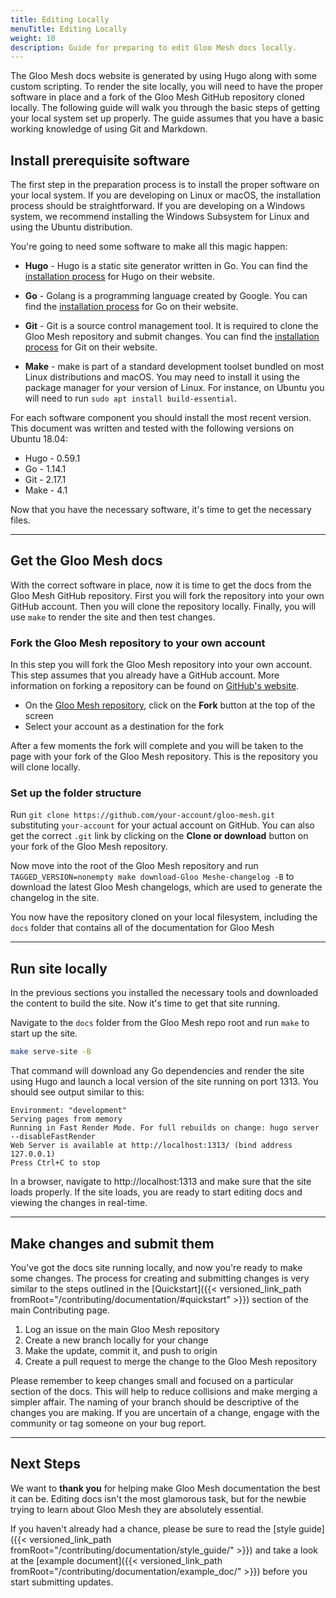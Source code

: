 ```yaml
---
title: Editing Locally
menuTitle: Editing Locally
weight: 10
description: Guide for preparing to edit Gloo Mesh docs locally.
---
```


The Gloo Mesh docs website is generated by using Hugo along with some custom scripting. To render the site locally, you will need to have the proper software in place and a fork of the Gloo Mesh GitHub repository cloned locally.  The following guide will walk you through the basic steps of getting your local system set up properly. The guide assumes that you have a basic working knowledge of using Git and Markdown.

## Install prerequisite software

The first step in the preparation process is to install the proper software on your local system. If you are developing on Linux or macOS, the installation process should be straightforward. If you are developing on a Windows system, we recommend installing the Windows Subsystem for Linux and using the Ubuntu distribution.

You're going to need some software to make all this magic happen:

* **Hugo** - Hugo is a static site generator written in Go. You can find the [installation process](https://gohugo.io/getting-started/installing/) for Hugo on their website.

* **Go** - Golang is a programming language created by Google. You can find the [installation process](https://golang.org/doc/install) for Go on their website.

* **Git** - Git is a source control management tool. It is required to clone the Gloo Mesh repository and submit changes. You can find the [installation process](https://git-scm.com/book/en/v2/Getting-Started-Installing-Git) for Git on their website.

* **Make** - make is part of a standard development toolset bundled on most Linux distributions and macOS. You may need to install it using the package manager for your version of Linux. For instance, on Ubuntu you will need to run `sudo apt install build-essential`.

For each software component you should install the most recent version. This document was written and tested with the following versions on Ubuntu 18.04:

* Hugo - 0.59.1
* Go - 1.14.1
* Git - 2.17.1
* Make - 4.1

Now that you have the necessary software, it's time to get the necessary files.

---

## Get the Gloo Mesh docs

With the correct software in place, now it is time to get the docs from the Gloo Mesh GitHub repository. First you will fork the repository into your own GitHub account. Then you will clone the repository locally. Finally, you will use `make` to render the site and then test changes.

### Fork the Gloo Mesh repository to your own account

In this step you will fork the Gloo Mesh repository into your own account. This step assumes that you already have a GitHub account. More information on forking a repository can be found on [GitHub's website](https://guides.github.com/activities/forking/).

* On the [Gloo Mesh repository](https://github.com/solo-io/gloo-mesh ), click on the **Fork** button at the top of the screen
* Select your account as a destination for the fork

After a few moments the fork will complete and you will be taken to the page with your fork of the Gloo Mesh repository. This is the repository you will clone locally.

### Set up the folder structure

Run `git clone https://github.com/your-account/gloo-mesh.git` substituting `your-account` for your actual account on GitHub. You can also get the correct `.git` link by clicking on the **Clone or download** button on your fork of the Gloo Mesh repository.

Now move into the root of the Gloo Mesh repository and run `TAGGED_VERSION=nonempty make download-Gloo Meshe-changelog -B` to download the latest Gloo Mesh changelogs, which are used to generate the changelog in the site.

You now have the repository cloned on your local filesystem, including the `docs` folder that contains all of the documentation for Gloo Mesh

---

## Run site locally

In the previous sections you installed the necessary tools and downloaded the content to build the site. Now it's time to get that site running.

Navigate to the `docs` folder from the Gloo Mesh repo root and run `make` to start up the site.

```bash
make serve-site -B
```

That command will download any Go dependencies and render the site using Hugo and launch a local version of the site running on port 1313. You should see output similar to this:

```console
Environment: "development"
Serving pages from memory
Running in Fast Render Mode. For full rebuilds on change: hugo server --disableFastRender
Web Server is available at http://localhost:1313/ (bind address 127.0.0.1)
Press Ctrl+C to stop
```

In a browser, navigate to http://localhost:1313 and make sure that the site loads properly. If the site loads, you are ready to start editing docs and viewing the changes in real-time.

---

## Make changes and submit them

You've got the docs site running locally, and now you're ready to make some changes. The process for creating and submitting changes is very similar to the steps outlined in the [Quickstart]({{< versioned_link_path fromRoot="/contributing/documentation/#quickstart" >}}) section of the main Contributing page.

1. Log an issue on the main Gloo Mesh repository 
2. Create a new branch locally for your change
3. Make the update, commit it, and push to origin
4. Create a pull request to merge the change to the Gloo Mesh repository

Please remember to keep changes small and focused on a particular section of the docs. This will help to reduce collisions and make merging a simpler affair. The naming of your branch should be descriptive of the changes you are making. If you are uncertain of a change, engage with the community or tag someone on your bug report.

---

## Next Steps

We want to **thank you** for helping make Gloo Mesh documentation the best it can be. Editing docs isn't the most glamorous task, but for the newbie trying to learn about Gloo Mesh they are absolutely essential.

If you haven't already had a chance, please be sure to read the [style guide]({{< versioned_link_path fromRoot="/contributing/documentation/style_guide/" >}}) and take a look at the [example document]({{< versioned_link_path fromRoot="/contributing/documentation/example_doc/" >}}) before you start submitting updates.
